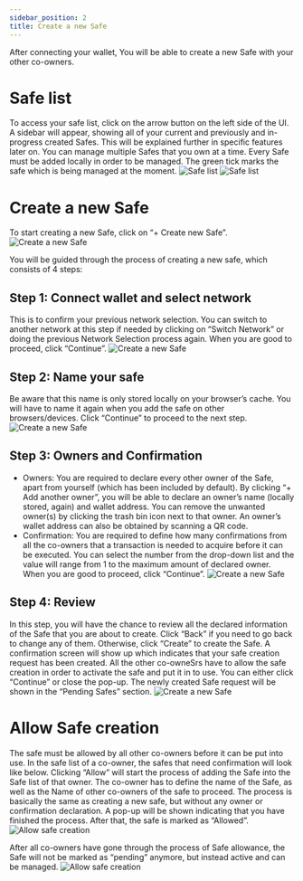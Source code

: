 ```yaml
---
sidebar_position: 2
title: Create a new Safe
---
```

After connecting your wallet, You will be able to create a new Safe with your other co-owners.

# Safe list

To access your safe list, click on the arrow button on the left side of the UI. A sidebar will appear, showing all of your current and previously and in-progress created Safes. This will be explained further in specific features later on. You can manage multiple Safes that you own at a time. Every Safe must be added locally in order to be managed. The green tick marks the safe which is being managed at the moment.
![Safe list](/img/pyxis-safe/safe_list_1.png)
![Safe list](/img/pyxis-safe/safe_list_2.png)

# Create a new Safe

To start creating a new Safe, click on “+ Create new Safe”.
![Create a new Safe](/img/pyxis-safe/create_a_new_safe_1.png)

You will be guided through the process of creating a new safe, which consists of 4 steps:

## Step 1: Connect wallet and select network 

This is to confirm your previous network selection. You can switch to another network at this step if needed by clicking on “Switch Network” or doing the previous Network Selection process again. When you are good to proceed, click “Continue”.
![Create a new Safe](/img/pyxis-safe/create_a_new_safe_2.gif)

## Step 2: Name your safe
 
Be aware that this name is only stored locally on your browser’s cache. You will have to name it again when you add the safe on other browsers/devices. Click “Continue” to proceed to the next step.
![Create a new Safe](/img/pyxis-safe/create_a_new_safe_3.gif)

## Step 3: Owners and Confirmation

- Owners: You are required to declare every other owner of the Safe, apart from yourself (which has been included by default). By clicking “+ Add another owner”, you will be able to declare an owner’s name (locally stored, again) and wallet address. You can remove the unwanted owner(s) by clicking the trash bin icon next to that owner. An owner’s wallet address can also be obtained by scanning a QR code. 
- Confirmation: You are required to define how many confirmations from all the co-owners that a transaction is needed to acquire before it can be executed. You can select the number from the drop-down list and the value will range from 1 to the maximum amount of declared owner. When you are good to proceed, click “Continue”.
![Create a new Safe](/img/pyxis-safe/create_a_new_safe_4.gif)

## Step 4: Review
In this step, you will have the chance to review all the declared information of the Safe that you are about to create. Click “Back” if you need to go back to change any of them. Otherwise, click “Create” to create the Safe. A confirmation screen will show up which indicates that your safe creation request has been created. All the other co-owneSrs have to allow the safe creation in order to activate the safe and put it in to use. You can either click “Continue” or close the pop-up. The newly created Safe request will be shown in the “Pending Safes” section.
![Create a new Safe](/img/pyxis-safe/create_a_new_safe_5.gif)

# Allow Safe creation
The safe must be allowed by all other co-owners before it can be put into use. In the safe list of a co-owner, the safes that need confirmation will look like below. Clicking “Allow” will start the process of adding the Safe into the Safe list of that owner. The co-owner has to define the name of the Safe, as well as the Name of other co-owners of the safe to proceed. The process is basically the same as creating a new safe, but without any owner or confirmation declaration. A pop-up will be shown indicating that you have finished the process. After that, the safe is marked as “Allowed”.
![Allow safe creation](/img/pyxis-safe/allow_safe_1.gif)

After all co-owners have gone through the process of Safe allowance, the Safe will not be marked as “pending” anymore, but instead active and can be managed.
![Allow safe creation](/img/pyxis-safe/allow_safe_2.png)
